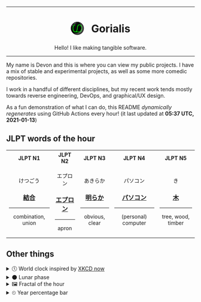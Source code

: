 ***

<h1 align="center">
<sub>
    <img src="readme/resources/avatar.png" height="36">
</sub>
&nbsp;
Gorialis
</h1>
<p align="center">
Hello! I like making tangible software.
</p>

***

My name is Devon and this is where you can view my public projects. I have a mix of stable and experimental projects, as well as some more comedic repositories.

I work in a handful of different disciplines, but my recent work tends mostly towards reverse engineering, DevOps, and graphical/UX design.

As a fun demonstration of what I can do, this README *dynamically regenerates* using GitHub Actions every hour! (it last updated at **05:37 UTC, 2021-01-13**)

<h2>JLPT words of the hour</h2>
<table>
    <tr>
        <th>JLPT N1</th>
        <th>JLPT N2</th>
        <th>JLPT N3</th>
        <th>JLPT N4</th>
        <th>JLPT N5</th>
    </tr>
    <tr>
        <td>
            <p align="center">けつごう</p>
            <h3 align="center"><b><a href="https://jisho.org/search/%E7%B5%90%E5%90%88">結合</a></b></h3>
            <hr>
            <p align="center">combination,<wbr> union</p>
        </td>
        <td>
            <p align="center">エプロン</p>
            <h3 align="center"><b><a href="https://jisho.org/search/%E3%82%A8%E3%83%97%E3%83%AD%E3%83%B3">エプロン</a></b></h3>
            <hr>
            <p align="center">apron</p>
        </td>
        <td>
            <p align="center">あきらか</p>
            <h3 align="center"><b><a href="https://jisho.org/search/%E6%98%8E%E3%82%89%E3%81%8B">明らか</a></b></h3>
            <hr>
            <p align="center">obvious,<wbr> clear</p>
        </td>
        <td>
            <p align="center">パソコン</p>
            <h3 align="center"><b><a href="https://jisho.org/search/%E3%83%91%E3%82%BD%E3%82%B3%E3%83%B3">パソコン</a></b></h3>
            <hr>
            <p align="center">(personal) computer</p>
        </td>
        <td>
            <p align="center">き</p>
            <h3 align="center"><b><a href="https://jisho.org/search/%E6%9C%A8">木</a></b></h3>
            <hr>
            <p align="center">tree,<wbr> wood,<wbr> timber</p>
        </td>
    </tr>
</table>

<h2>Other things</h2>
<details>
<summary>🕔  World clock inspired by <a href="https://xkcd.com/now">XKCD now</a></summary>

> <img src="generated/now.png" width="512">

</details>
<details>
<summary>🌑 Lunar phase</summary>

The moon is approximately 2.13% through its phase (New Moon).

</details>
<details>
<summary>&#x1f5bc; Fractal of the hour</summary>

> <img src="generated/fractal.png" width="512">

</details>
<details>
<summary>&#x23f2; Year percentage bar</summary>
<pre><code>2021 [▁▁▁▁▁▁▁▁▁▁▁▁▁▁▁▁▁▁▁▁] 3.35%</code></pre>
</details>
